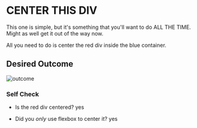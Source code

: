 # CENTER THIS DIV
This one is simple, but it's something that you'll want to do ALL THE TIME.  
Might as well get it out of the way now.

All you need to do is center the red div inside the blue container.

## Desired Outcome
![outcome](./desired-outcome.png)

### Self Check
- Is the red div centered?
  yes
  
- Did you _only_ use flexbox to center it?
  yes
